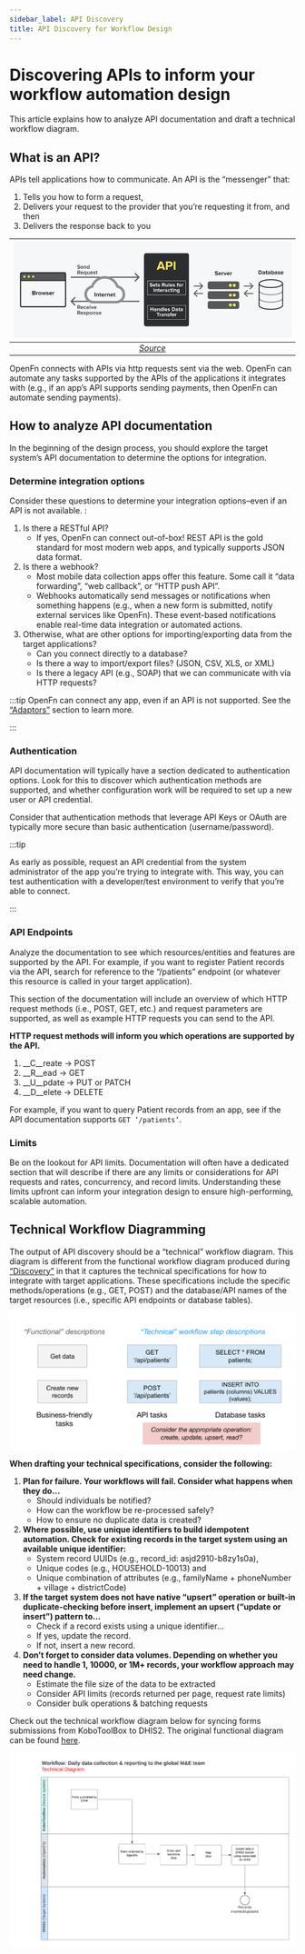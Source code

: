 ```yaml
---
sidebar_label: API Discovery
title: API Discovery for Workflow Design 
---
```


# Discovering APIs to inform your workflow automation design
This article explains how to analyze API documentation and draft a technical workflow diagram.

## What is an API?
APIs tell applications how to communicate. An API is the “messenger” that: 
1. Tells you how to form a request,
2. Delivers your request to the provider that you’re requesting it from, and then 
3. Delivers the response back to you

| ![Workflow](/img/api_diagram.png) |
|:--:|
| *[Source](https://snipcart.com/blog/integrating-apis-introduction)*|

OpenFn connects with APIs via http requests sent via the web. OpenFn can automate any tasks supported by the APIs of the applications it integrates with (e.g., if an app’s API supports sending payments, then OpenFn can automate sending payments). 

## How to analyze API documentation

In the beginning of the design process, you should explore the target system’s API documentation to determine the options for integration. 


### Determine integration options
Consider these questions to determine your integration options–even if an API is not available. :
1. Is there a RESTful API? 
    - If yes, OpenFn can connect out-of-box! REST API is the gold standard for most modern web apps, and typically supports JSON data format.
2. Is there a webhook? 
    - Most mobile data collection apps offer this feature. Some call it “data forwarding”, “web callback”, or “HTTP push API”.
    - Webhooks automatically send messages or notifications when something happens (e.g., when a new form is submitted, notify external services like OpenFn). These event-based notifications enable real-time data integration or automated actions. 
3. Otherwise, what are other options for importing/exporting data from the target applications? 
    - Can you connect directly to a database? 
    - Is there a way to import/export files? (JSON, CSV, XLS, or XML)
    - Is there a legacy API (e.g., SOAP) that we can communicate with via HTTP requests? 

:::tip 
OpenFn can connect any app, even if an API is not supported. See the [“Adaptors”](/adaptors) section to learn more.

:::


### Authentication
API documentation will typically have a section dedicated to authentication options. Look for this to discover which authentication methods are supported, and whether configuration work will be required to set up a new user or API credential. 

Consider that authentication methods that leverage API Keys or OAuth are typically more secure than basic authentication (username/password). 

:::tip 

As early as possible, request an API credential from the system administrator of the app you’re trying to integrate with. This way, you can test authentication with a developer/test environment to verify that you’re able to connect. 

:::

### API Endpoints
Analyze the documentation to see which resources/entities and features are supported by the API. For example, if you want to register Patient records via the API, search for reference to the “/patients” endpoint (or whatever this resource is called in your target application). 

This section of the documentation will include an overview of which HTTP request methods (i.e., POST, GET, etc.) and request parameters are supported, as well as example HTTP requests you can send to the API.

__HTTP request methods will inform you which operations are supported by the API.__ 
1. __C__reate → POST
2. __R__ead → GET
3. __U__pdate → PUT or PATCH
4. __D__elete → DELETE

For example, if you want to query Patient records from an app, see if the API documentation supports `GET ‘/patients’`. 

### Limits
Be on the lookout for API limits. Documentation will often have a dedicated section that will describe if there are any limits or considerations for API requests and rates, concurrency, and record limits. Understanding these limits upfront can inform your integration design to ensure high-performing, scalable automation. 

## Technical Workflow Diagramming

The output of API discovery should be a “technical” workflow diagram. This diagram is different from the functional workflow diagram produced during [“Discovery”](/documentation/design/discovery) in that it captures the technical specifications for how to integrate with target applications. These specifications include the specific methods/operations (e.g., GET, POST) and the database/API names of the target resources (i.e., specific API endpoints or database tables). 

![Workflow](/img/api_example.png)

__When drafting your technical specifications, consider the following:__
1. __Plan for failure. Your workflows will fail. Consider what happens when they do…__
    - Should individuals be notified? 
    - How can the workflow be re-processed safely? 
    - How to ensure no duplicate data is created? 
2. __Where possible, use unique identifiers to build idempotent automation. Check for existing records in the target system using an available unique identifier:__ 
    - System record UUIDs (e.g., record_id: asjd2910-b8zy1s0a),
    - Unique codes (e.g., HOUSEHOLD-10013) and 
    - Unique combination of attributes (e.g., familyName + phoneNumber + village + districtCode)
3. __If the target system does not have native “upsert” operation or built-in duplicate-checking before insert, implement an upsert  (“update or insert”) pattern to…__
    - Check if a record exists using a unique identifier…
    - If yes, update the record.
    - If not, insert a new record.
4. __Don’t forget to consider data volumes. Depending on whether you need to handle 1, 10000, or 1M+ records, your workflow approach may need change.__
    - Estimate the file size of the data to be extracted 
    - Consider API limits (records returned per page, request rate limits)
    - Consider bulk operations & batching requests


Check out the technical workflow diagram below for syncing forms submissions from KoboToolBox to DHIS2. The original functional diagram can be found [here](/documentation/design/discovery#workflow-requirements-gathering). 

![Workflow](/img/technical_example.png)